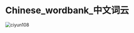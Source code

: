 # Chinese_wordbank_中文词云
<!-- 用一组docx文件生成中文词云wordbank,过滤掉标点符号和无意义的词。 -->
<!-- 自主选择字体和输出的图片大小 -->
<!-- 需要fenci,jieba,worcloud,matplotlib等依赖库 -->
![ciyun108](https://user-images.githubusercontent.com/16854188/136510550-8db66c73-18ce-46cd-a5fd-6294930a6d37.png)
